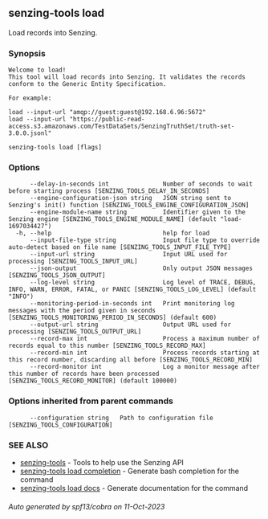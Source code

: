## senzing-tools load

Load records into Senzing.

### Synopsis


	Welcome to load!
	This tool will load records into Senzing. It validates the records conform to the Generic Entity Specification.

	For example:

	load --input-url "amqp://guest:guest@192.168.6.96:5672"
	load --input-url "https://public-read-access.s3.amazonaws.com/TestDataSets/SenzingTruthSet/truth-set-3.0.0.jsonl"
    

```
senzing-tools load [flags]
```

### Options

```
      --delay-in-seconds int               Number of seconds to wait before starting process [SENZING_TOOLS_DELAY_IN_SECONDS]
      --engine-configuration-json string   JSON string sent to Senzing's init() function [SENZING_TOOLS_ENGINE_CONFIGURATION_JSON]
      --engine-module-name string          Identifier given to the Senzing engine [SENZING_TOOLS_ENGINE_MODULE_NAME] (default "load-1697034427")
  -h, --help                               help for load
      --input-file-type string             Input file type to override auto-detect based on file name [SENZING_TOOLS_INPUT_FILE_TYPE]
      --input-url string                   Input URL used for processing [SENZING_TOOLS_INPUT_URL]
      --json-output                        Only output JSON messages  [SENZING_TOOLS_JSON_OUTPUT]
      --log-level string                   Log level of TRACE, DEBUG, INFO, WARN, ERROR, FATAL, or PANIC [SENZING_TOOLS_LOG_LEVEL] (default "INFO")
      --monitoring-period-in-seconds int   Print monitoring log messages with the period given in seconds [SENZING_TOOLS_MONITORING_PERIOD_IN_SECONDS] (default 600)
      --output-url string                  Output URL used for processing [SENZING_TOOLS_OUTPUT_URL]
      --record-max int                     Process a maximum number of records equal to this number [SENZING_TOOLS_RECORD_MAX]
      --record-min int                     Process records starting at this record number, discarding all before [SENZING_TOOLS_RECORD_MIN]
      --record-monitor int                 Log a monitor message after this number of records have been processed [SENZING_TOOLS_RECORD_MONITOR] (default 100000)
```

### Options inherited from parent commands

```
      --configuration string   Path to configuration file [SENZING_TOOLS_CONFIGURATION]
```

### SEE ALSO

* [senzing-tools](senzing-tools.md)	 - Tools to help use the Senzing API
* [senzing-tools load completion](senzing-tools_load_completion.md)	 - Generate bash completion for the command
* [senzing-tools load docs](senzing-tools_load_docs.md)	 - Generate documentation for the command

###### Auto generated by spf13/cobra on 11-Oct-2023
